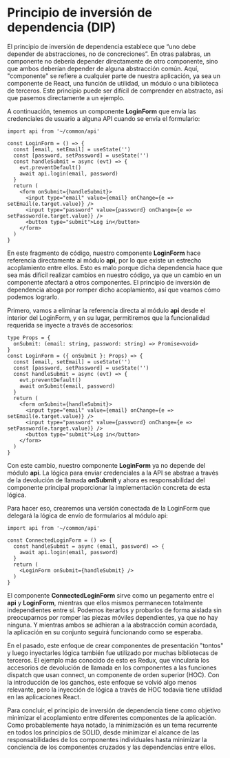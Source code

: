 # Principio de inversión de dependencia (DIP)

El principio de inversión de dependencia establece que “uno debe depender de abstracciones, no de concreciones”. En otras palabras, un componente no debería depender directamente de otro componente, sino que ambos deberían depender de alguna abstracción común. Aquí, "componente" se refiere a cualquier parte de nuestra aplicación, ya sea un componente de React, una función de utilidad, un módulo o una biblioteca de terceros. Este principio puede ser difícil de comprender en abstracto, así que pasemos directamente a un ejemplo.

A continuación, tenemos un componente **LoginForm** que envía las credenciales de usuario a alguna API cuando se envía el formulario:

```tsx
import api from '~/common/api'

const LoginForm = () => {
  const [email, setEmail] = useState('')
  const [password, setPassword] = useState('')
  const handleSubmit = async (evt) => {
    evt.preventDefault()
    await api.login(email, password)
  }
  return (
    <form onSubmit={handleSubmit}>
      <input type="email" value={email} onChange={e => setEmail(e.target.value)} />
      <input type="password" value={password} onChange={e => setPassword(e.target.value)} />
      <button type="submit">Log in</button>
    </form>
  )
}
```

En este fragmento de código, nuestro componente **LoginForm** hace referencia directamente al módulo **api**, por lo que existe un estrecho acoplamiento entre ellos. Esto es malo porque dicha dependencia hace que sea más difícil realizar cambios en nuestro código, ya que un cambio en un componente afectará a otros componentes. El principio de inversión de dependencia aboga por romper dicho acoplamiento, así que veamos cómo podemos lograrlo.

Primero, vamos a eliminar la referencia directa al módulo **api** desde el interior del LoginForm, y en su lugar, permitiremos que la funcionalidad requerida se inyecte a través de accesorios:

```tsx
type Props = {
  onSubmit: (email: string, password: string) => Promise<void>
}
const LoginForm = ({ onSubmit }: Props) => {
  const [email, setEmail] = useState('')
  const [password, setPassword] = useState('')
  const handleSubmit = async (evt) => {
    evt.preventDefault()
    await onSubmit(email, password)
  }
  return (
    <form onSubmit={handleSubmit}>
      <input type="email" value={email} onChange={e => setEmail(e.target.value)} />
      <input type="password" value={password} onChange={e => setPassword(e.target.value)} />
      <button type="submit">Log in</button>
    </form>
  )
}
```

Con este cambio, nuestro componente **LoginForm** ya no depende del módulo **api**. La lógica para enviar credenciales a la API se abstrae a través de la devolución de llamada **onSubmit** y ahora es responsabilidad del componente principal proporcionar la implementación concreta de esta lógica.

Para hacer eso, crearemos una versión conectada de la LoginForm que delegará la lógica de envío de formularios al módulo api:

```tsx
import api from '~/common/api'

const ConnectedLoginForm = () => {
  const handleSubmit = async (email, password) => {
    await api.login(email, password)
  }
  return (
    <LoginForm onSubmit={handleSubmit} />
  )
}
```

El componente **ConnectedLoginForm** sirve como un pegamento entre el **api** y **LoginForm**, mientras que ellos mismos permanecen totalmente independientes entre sí. Podemos iterarlos y probarlos de forma aislada sin preocuparnos por romper las piezas móviles dependientes, ya que no hay ninguna. Y mientras ambos se adhieran a la abstracción común acordada, la aplicación en su conjunto seguirá funcionando como se esperaba.

En el pasado, este enfoque de crear componentes de presentación "tontos" y luego inyectarles lógica también fue utilizado por muchas bibliotecas de terceros. El ejemplo más conocido de esto es Redux, que vincularía los accesorios de devolución de llamada en los componentes a las funciones dispatch que usan connect, un componente de orden superior (HOC). Con la introducción de los ganchos, este enfoque se volvió algo menos relevante, pero la inyección de lógica a través de HOC todavía tiene utilidad en las aplicaciones React.

Para concluir, el principio de inversión de dependencia tiene como objetivo minimizar el acoplamiento entre diferentes componentes de la aplicación. Como probablemente haya notado, la minimización es un tema recurrente en todos los principios de SOLID, desde minimizar el alcance de las responsabilidades de los componentes individuales hasta minimizar la conciencia de los componentes cruzados y las dependencias entre ellos.
